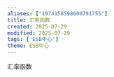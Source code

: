 ```yaml
---
aliases: ["1974158598600791755"]
title: 汇率函数
created: 2025-07-29
modified: 2025-07-29
tags: ['ESB中心']
theme: ESB中心
---
```


汇率函数